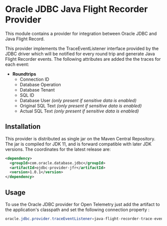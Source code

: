 # Oracle JDBC Java Flight Recorder Provider

This module contains a provider for integration between Oracle JDBC and
Java Flight Record.

This provider implements the TraceEventListener interface provided by the JDBC
driver which will be notified for every round trip and generate Java Flight 
Recorder events. The following attributes are added the the traces for each event:
 * **Roundtrips**
    * Connection ID
    * Database Operation
    * Database Tenant
    * SQL ID
    * Database User *(only present if sensitive data is enabled)*
    * Original SQL Text *(only present if sensitive data is enabled)*
    * Actual SQL Text *(only present if sensitive data is enabled)*

## Installation

This provider is distributed as single jar on the Maven Central Repository. The 
jar is compiled for JDK 11, and is forward compatible with later JDK versions. 
The coordinates for the latest release are:

```xml
<dependency>
  <groupId>com.oracle.database.jdbc</groupId>
  <artifactId>ojdbc-provider-jfr</artifactId>
  <version>1.0.1</version>
</dependency>
```

## Usage 

To use the Oracle JDBC provider for Open Telemetry just add the artifact to the
application's classpath and set the following connection property :

```java
oracle.jdbc.provider.traceEventListener=java-flight-recorder-trace-event-listener-providerr
```
